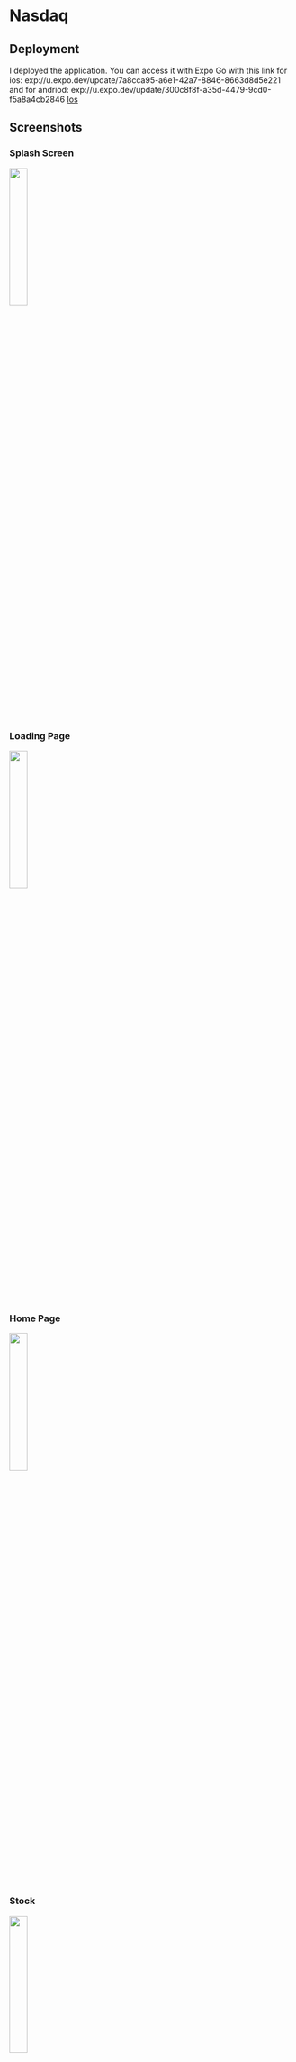 # Nasdaq

## Deployment
I deployed the application. You can access it with Expo Go with this link for ios: exp://u.expo.dev/update/7a8cca95-a6e1-42a7-8846-8663d8d5e221 and for andriod: exp://u.expo.dev/update/300c8f8f-a35d-4479-9cd0-f5a8a4cb2846
[Ios](https://github.com/BadrAlSayed/Nasdaq/assets/81752730/224160e4-a93b-4ecc-b87b-76412ddc01d9)

## Screenshots


### Splash Screen
<img src="https://github.com/BadrAlSayed/Nasdaq/assets/81752730/4b66c489-bb1e-4850-b313-8cf960868abb" width="25%" height="25%" />

### Loading Page
<img src="https://github.com/BadrAlSayed/Nasdaq/assets/81752730/821b0d8b-ff69-44cd-8b1e-bae9ad373bb1" width="25%" height="25%" />

### Home Page
<img src="https://github.com/BadrAlSayed/Nasdaq/assets/81752730/2f998a10-5d1f-4d11-bcd6-058cb10ebb7d" width="25%" height="25%" />

### Stock
<img src="https://github.com/BadrAlSayed/Nasdaq/assets/81752730/17a00961-40c6-4afc-95ff-1477885ba43e" width="25%" height="25%" />

### Search Results
<img src="https://github.com/BadrAlSayed/Nasdaq/assets/81752730/9ce62491-3948-4174-a121-3abc7eb61ec8" width="25%" height="25%" />

## Setup


   ```bash
  

   # Install dependencies
   npm install

   # Start the server
   npx expo start


